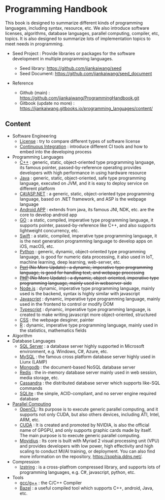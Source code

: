 # Programming Handbook



This book is designed to summarize different kinds of programming languages, including syntax, resource, etc. We also introduce software licenses, algorithms, database languages, parallel computing, compiler, etc, topics. It is also designed to summarize lots of implementation topics to meet needs in programming.



* Seed Project : Provide libraries or packages for the software development in multiple programming languages.

  * Seed library: https://github.com/jiankaiwang/seed
  * Seed Document: https://github.com/jiankaiwang/seed_document

  

* Reference
  * Github (main) : https://github.com/jiankaiwang/ProgrammingHandbook.git
  * Gitbook (update no more) : https://jiankaiwang.gitbooks.io/programming_languages/content/



## Content



* Software Engineering
    * [License](license/README.md) : try to compare different types of software license
    * [Continuous Integration](continuous_integration/README.md) : introduce different CI tools and how to embed into the developing process
* Programming Languages
    * [C++](cpp/README.md) : generic, static, object-oriented type programming language, its famous pointer, passed-by-reference operating provides developers with high performance in using hardware resource
    * [Java](java/README.md) : generic, static, object-oriented, safe type programming language, executed on JVM, and it is easy to deploy service on different platform
    * [C#/ASP.NET](csharp/README.md) : a generic, static, object-oriented type programming language, based on .NET framework, and ASP is the webpage language
    * [Android APP](android/README.md) : extends from java, its famous JNI, NDK, etc. are the core to develop android app
    * [GO](go/README.md) : a static, compiled, imperative type programming language, it supports pointer, passed-by-reference like C++, and also supports lightweight concurrency, etc.
    * [Swift](swift/README.md) : a static, compiled, imperative type programming language, it is the next generation programming language to develop apps on iOS, macOS, etc.
    * [Python](python/README.md) : generic, dynamic, object-oriented type programming language, is good for numeric data processing, it also used in IoT, machine learning, deep learning, web-server, etc.
    * ~~[Perl](perl/README.md) (No More Update) : a dynamic, imperative type programming language, is good for handling text, and webpage processing~~
    * ~~[PHP](php/README.md) (No More Update) : a dynamic, object-oriented, imperative type programming language, mainly used in webserver-side~~
    * [Node.js](nodejs/README.md) : dynamic, imperative type programming language, mainly used is the backend, syntax is  highly similar with javascript
    * [Javascript](javascript/README.md) : dynamic, imperative type programming language, mainly used in the frontend to control or modify DOM
    * [Typescript](typescript/README.md) : dynamic, imperative type programming language, is created to make writing javascript more object-oriented, structured
    * [CSS](css/README.md) : the webpage desginer, painter
    * [R](rscript/README.md) : dynamic, imperative type programming language, mainly used in the statistics, mathematics fields
* Algorithm
* Database Languages
    * [SQL Server](sqlserver/README.md) : a database server highly supported in Microsoft environment, e.g. Windows, C#, Azure, etc. 
    * [MySQL](mysql/README.md) : the famous cross platform database server highly used in Liunx (LAMP) 
    * [Mongodb](mongodb/README.md) : the document-based NoSQL database server 
    * [Redis](redis/README.md) : the in-memory database server mainly used in web session, media storage, etc. 
    * [Cassandra](cassandra/README.md) : the distributed database server which supports like-SQL commands 
    * [SQLite](sqlite/README.md) : the simple, ACID-compliant, and no server engine required database
* [Parallel Computing](parallel/README.md)
    * [OpenCL](opencl/README.md): Its purpose is to execute generic parallel computing, and it supports not only CUDA, but also others devices, including ATI, Intel, ARM, etc.
    * [CUDA](cuda/README.md) : It is created and promoted by NVIDIA, is also the official name of GPGPU, and only supports graphic cards made by itself. The main purpose is to execute  generic parallel computing.
    * [Movidius](movidius/README.md) : Its core is built with Myriad 2 visual processing unit (VPU) and provides developers with low power, high effectivity and high scaling to conduct MI/AI training, or deployment. You can also find more information on the repository, https://sophia.ddns.net/.
* Compression
    * [lzstring](LZ-string/README.md) : is a cross-platfrom compressed library, and supports lots of programming languages, e.g. C#, javascript, python, etc.
* Tools
    * [gcc/g++](gccgpp/README.md) : the C/C++ Compiler
    * [Bazel](bazel/README.md) : a useful compiled tool which supports C++, android, Java, etc.




